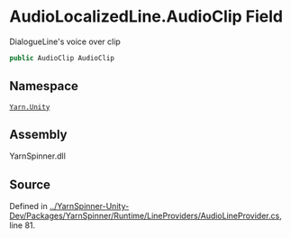<!-- This file was generated by a tool. Do not edit this file by hand. -->

# AudioLocalizedLine.AudioClip Field

DialogueLine's voice over clip


```csharp
public AudioClip AudioClip
```



## Namespace
[`Yarn.Unity`](/api/csharp/yarn.unity/README.md)

## Assembly
YarnSpinner.dll

## Source
Defined in [../YarnSpinner-Unity-Dev/Packages/YarnSpinner/Runtime/LineProviders/AudioLineProvider.cs](https://github.com/YarnSpinnerTool/YarnSpinner-Unity//blob/develop/Runtime/LineProviders/AudioLineProvider.cs#L81), line 81.
